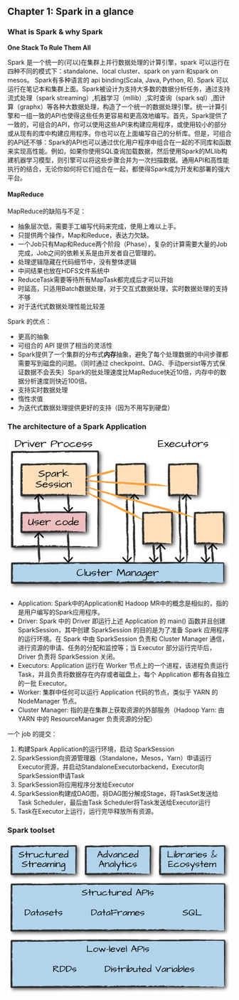 ## Chapter 1: Spark in a glance

### What is Spark & why Spark

**One Stack To Rule Them All**

Spark 是一个统一的(可以)在集群上并行数据处理的计算引擎，spark 可以运行在四种不同的模式下：standalone、local cluster、spark on yarn 和spark on mesos。 Spark有多种语言的 api binding(Scala, Java, Python, R). Spark 可以运行在笔记本和集群上面。Spark被设计为支持大多数的数据分析任务，通过支持流式处理（spark streaming）,机器学习（mllib）,实时查询（spark sql）,图计算（graphx）等各种大数据处理，构造了一个统一的数据处理引擎。统一计算引擎和一组一致的API也使得这些任务更容易和更高效地编写。首先，Spark提供了一致的，可组合的API，你可以使用这些API来构建应用程序，或使用较小的部分或从现有的库中构建应用程序。你也可以在上面编写自己的分析库。但是，可组合的API还不够：Spark的API也可以通过优化用户程序中组合在一起的不同库和函数来实现高性能。例如，如果你使用SQL查询加载数据，然后使用Spark的MLlib构建机器学习模型，则引擎可以将这些步骤合并为一次扫描数据。通用API和高性能执行的结合，无论你如何将它们组合在一起，都使得Spark成为开发和部署的强大平台。

#### MapReduce

MapReduce的缺陷与不足：

* 抽象层次低，需要手工编写代码来完成，使用上难以上手。
* 只提供两个操作，Map和Reduce，表达力欠缺。
* 一个Job只有Map和Reduce两个阶段（Phase），复杂的计算需要大量的Job完成，Job之间的依赖关系是由开发者自己管理的。
* 处理逻辑隐藏在代码细节中，没有整体逻辑
* 中间结果也放在HDFS文件系统中
* ReduceTask需要等待所有MapTask都完成后才可以开始
* 时延高，只适用Batch数据处理，对于交互式数据处理，实时数据处理的支持不够
* 对于迭代式数据处理性能比较差

Spark 的优点：

* 更高的抽象
* 可组合的 API 提供了相当的灵活性
* Spark提供了一个集群的分布式**内存**抽象，避免了每个处理数据的中间步骤都需要写到磁盘的问题。（同时通过 checkpoint、DAG、手动persist等方式保证数据不会丢失）Spark的批处理速度比MapReduce快近10倍，内存中的数据分析速度则快近100倍。
* 支持实时数据处理
* 惰性求值
* 为迭代式数据处理提供更好的支持（因为不用写到硬盘）

### The architecture of a Spark Application

![The architecture of a Spark Application](/images/spark-02.png)

* Application: Spark中的Application和 Hadoop MR中的概念是相似的，指的是用户编写的Spark应用程序。
* Driver: Spark 中的 Driver 即运行上述 Application 的 main() 函数并且创建 SparkSession，其中创建 SparkSession 的目的是为了准备 Spark 应用程序的运行环境。在 Spark 中由 SparkSession 负责和 Cluster Manager 通信，进行资源的申请、任务的分配和监控等；当 Executor 部分运行完毕后，Driver 负责将 SparkSession 关闭。
* Executors: Application 运行在 Worker 节点上的一个进程，该进程负责运行 Task，并且负责将数据存在内存或者磁盘上，每个 Application 都有各自独立的一批 Executor。
* Worker: 集群中任何可以运行 Application 代码的节点，类似于 YARN 的 NodeManager 节点。
* Cluster Manager: 指的是在集群上获取资源的外部服务（Hadoop Yarn: 由 YARN 中的 ResourceManager 负责资源的分配）

一个 job 的提交：

1. 构建Spark Application的运行环境，启动 SparkSession
2. SparkSession向资源管理器（Standalone，Mesos，Yarn）申请运行Executor资源，并启动StandaloneExecutorbackend，Executor向SparkSession申请Task
3. SparkSession将应用程序分发给Executor
4. SparkSession构建成DAG图，将DAG图分解成Stage，将TaskSet发送给Task Scheduler，最后由Task Scheduler将Task发送给Executor运行
5. Task在Executor上运行，运行完毕释放所有资源。

### Spark toolset

![Spark’s toolset](/images/spark-01.png)